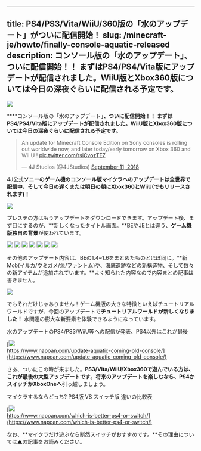 
---
title: PS4/PS3/Vita/WiiU/360版の「水のアップデート」がついに配信開始！
slug: /minecraft-je/howto/finally-console-aquatic-released
description: コンソール版の「水のアップデート」、ついに配信開始！！ まずはPS4/PS4/Vita版にアップデートが配信されました。WiiU版とXbox360版については今日の深夜ぐらいに配信される予定です。
---

![](https://cdn-ak.f.st-hatena.com/images/fotolife/s/sasigume/20210208/20210208091101.png)

****コンソール版の「水のアップデート」**、ついに配信開始！！ **まずはPS4/PS4/Vita版にアップデートが配信**されました。WiiU版とXbox360版については今日の深夜ぐらいに配信される予定です。**

> An update for Minecraft Console Edition on Sony consoles is rolling out worldwide now, and later today/early tomorrow on Xbox 360 and Wii U ! [pic.twitter.com/rsiCvozTE7](https://t.co/rsiCvozTE7)
> 
> — 4J Studios (@4JStudios) [September 11, 2018](https://twitter.com/4JStudios/status/1039438403710808064?ref_src=twsrc%5Etfw)

4J公式**ソニーのゲーム機のコンソール版マイクラへのアップデートは全世界で配信中、そして今日の遅くまたは明日の朝にXbox360とWiiU(でもリリースされます)！**

![](https://cdn-ak.f.st-hatena.com/images/fotolife/s/sasigume/20210208/20210208124248.jpg)

プレステの方はもうアップデートをダウンロードできます。アップデート後、まず目にするのが、**新しくなったタイトル画面。**BEやJEとは違う、**ゲーム機版独自の背景**が使われています。

![](https://cdn-ak.f.st-hatena.com/images/fotolife/s/sasigume/20210208/20210208091214.jpg) ![](https://cdn-ak.f.st-hatena.com/images/fotolife/s/sasigume/20210208/20210208111506.jpg) ![](https://cdn-ak.f.st-hatena.com/images/fotolife/s/sasigume/20210208/20210208101858.jpg) ![](https://cdn-ak.f.st-hatena.com/images/fotolife/s/sasigume/20210208/20210208123311.jpg) ![](https://cdn-ak.f.st-hatena.com/images/fotolife/s/sasigume/20210208/20210208110800.jpg) ![](https://cdn-ak.f.st-hatena.com/images/fotolife/s/sasigume/20210208/20210208110043.jpg) ![](https://cdn-ak.f.st-hatena.com/images/fotolife/s/sasigume/20210208/20210208123351.jpg)

その他のアップデート内容は、BEの1.4~1.6をまとめたものとほぼ同じ。**新Mob(イルカ/ウミガメ/魚/ファントム)や、海底遺跡などの新構造物、そして数々の新アイテムが追加されています。**よく知られた内容なので内容まとめ記事は書きません。

![](https://cdn-ak.f.st-hatena.com/images/fotolife/s/sasigume/20210208/20210208105528.jpg)

でもそれだけじゃありません！ゲーム機版の大きな特徴といえばチュートリアルワールドですが、今回のアップデートで**チュートリアルワールドが新しくなりました！** 水関連の膨大な新要素を体験できるようになっています。

水のアップデートのPS4/PS3/WiiU等への配信が発表、PS4以外はこれが最後

[![](https://cdn-ak.f.st-hatena.com/images/fotolife/s/sasigume/20210208/20210208103850.png)  
https://www.napoan.com/update-aquatic-coming-old-console/](https://www.napoan.com/update-aquatic-coming-old-console/)

さあ、ついにこの時が来ました。**PS3/Vita/WiiU/Xbox360で遊んでいる方は、これが最後の大型アップデートです**。**将来のアップデートを楽しむなら、PS4かスイッチかXboxOneへ**引っ越しましょう。

マイクラするならどっち? PS4版 VS スイッチ版 違いの比較表

[![](https://cdn-ak.f.st-hatena.com/images/fotolife/s/sasigume/20210208/20210208103646.png)  
https://www.napoan.com/which-is-better-ps4-or-switch/](https://www.napoan.com/which-is-better-ps4-or-switch/)

なお、**マイクラだけ遊ぶなら断然スイッチがおすすめです。**その理由については▲の記事をお読みください。
